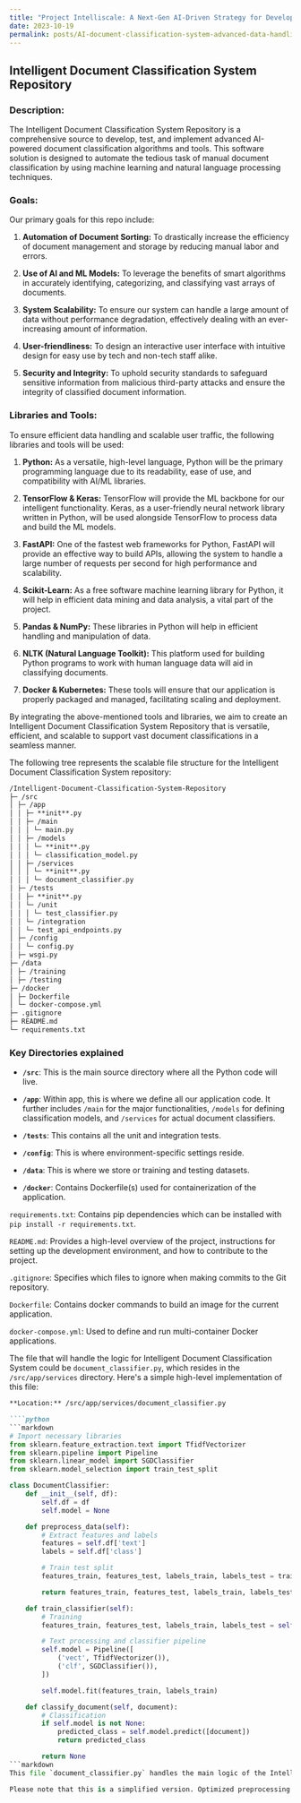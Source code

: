 ```yaml
---
title: "Project Intelliscale: A Next-Gen AI-Driven Strategy for Developing and Deploying an Ultra-Scalable Intelligent Document Classification System"
date: 2023-10-19
permalink: posts/AI-document-classification-system-advanced-data-handling-next-gen-technologies
---
```


## Intelligent Document Classification System Repository

### Description:

The Intelligent Document Classification System Repository is a comprehensive source to develop, test, and implement advanced AI-powered document classification algorithms and tools. This software solution is designed to automate the tedious task of manual document classification by using machine learning and natural language processing techniques.

### Goals:

Our primary goals for this repo include:

1. **Automation of Document Sorting:** To drastically increase the efficiency of document management and storage by reducing manual labor and errors.

2. **Use of AI and ML Models:** To leverage the benefits of smart algorithms in accurately identifying, categorizing, and classifying vast arrays of documents.

3. **System Scalability:** To ensure our system can handle a large amount of data without performance degradation, effectively dealing with an ever-increasing amount of information.

4. **User-friendliness:** To design an interactive user interface with intuitive design for easy use by tech and non-tech staff alike.

5. **Security and Integrity:** To uphold security standards to safeguard sensitive information from malicious third-party attacks and ensure the integrity of classified document information.

### Libraries and Tools:

To ensure efficient data handling and scalable user traffic, the following libraries and tools will be used:

1. **Python:** As a versatile, high-level language, Python will be the primary programming language due to its readability, ease of use, and compatibility with AI/ML libraries.

2. **TensorFlow & Keras:** TensorFlow will provide the ML backbone for our intelligent functionality. Keras, as a user-friendly neural network library written in Python, will be used alongside TensorFlow to process data and build the ML models.

3. **FastAPI:** One of the fastest web frameworks for Python, FastAPI will provide an effective way to build APIs, allowing the system to handle a large number of requests per second for high performance and scalability.

4. **Scikit-Learn:** As a free software machine learning library for Python, it will help in efficient data mining and data analysis, a vital part of the project.

5. **Pandas & NumPy:** These libraries in Python will help in efficient handling and manipulation of data.

6. **NLTK (Natural Language Toolkit):** This platform used for building Python programs to work with human language data will aid in classifying documents.

7. **Docker & Kubernetes:** These tools will ensure that our application is properly packaged and managed, facilitating scaling and deployment.

By integrating the above-mentioned tools and libraries, we aim to create an Intelligent Document Classification System Repository that is versatile, efficient, and scalable to support vast document classifications in a seamless manner.

The following tree represents the scalable file structure for the Intelligent Document Classification System repository:

```markdown
/Intelligent-Document-Classification-System-Repository
├─ /src
│ ├─ /app
│ │ ├─ **init**.py
│ │ ├─ /main
│ │ │ └─ main.py
│ │ ├─ /models
│ │ │ └─ **init**.py
│ │ │ └─ classification_model.py
│ │ ├─ /services
│ │ │ └─ **init**.py
│ │ │ └─ document_classifier.py
│ ├─ /tests
│ │ ├─ **init**.py
│ │ └─ /unit
│ │ │ └─ test_classifier.py
│ │ └─ /integration
│ │ └─ test_api_endpoints.py
│ ├─ /config
│ │ └─ config.py
│ ├─ wsgi.py
├─ /data
│ ├─ /training
│ ├─ /testing
├─ /docker
│ ├─ Dockerfile
│ └─ docker-compose.yml
├─ .gitignore
├─ README.md
└─ requirements.txt
```

### Key Directories explained

- **`/src`**: This is the main source directory where all the Python code will live.

- **`/app`**: Within app, this is where we define all our application code. It further includes `/main` for the major functionalities, `/models` for defining classification models, and `/services` for actual document classifiers.

- **`/tests`**: This contains all the unit and integration tests.

- **`/config`**: This is where environment-specific settings reside.

- **`/data`**: This is where we store or training and testing datasets.

- **`/docker`**: Contains Dockerfile(s) used for containerization of the application.

`requirements.txt`: Contains pip dependencies which can be installed with `pip install -r requirements.txt`.

`README.md`: Provides a high-level overview of the project, instructions for setting up the development environment, and how to contribute to the project.

`.gitignore`: Specifies which files to ignore when making commits to the Git repository.

`Dockerfile`: Contains docker commands to build an image for the current application.

`docker-compose.yml`: Used to define and run multi-container Docker applications.

The file that will handle the logic for Intelligent Document Classification System could be `document_classifier.py`, which resides in the `/src/app/services` directory. Here's a simple high-level implementation of this file:

````markdown
**Location:** /src/app/services/document_classifier.py

````python
```markdown
# Import necessary libraries
from sklearn.feature_extraction.text import TfidfVectorizer
from sklearn.pipeline import Pipeline
from sklearn.linear_model import SGDClassifier
from sklearn.model_selection import train_test_split

class DocumentClassifier:
    def __init__(self, df):
        self.df = df
        self.model = None

    def preprocess_data(self):
        # Extract features and labels
        features = self.df['text']
        labels = self.df['class']

        # Train test split
        features_train, features_test, labels_train, labels_test = train_test_split(features, labels, test_size = 0.2)

        return features_train, features_test, labels_train, labels_test

    def train_classifier(self):
        # Training
        features_train, features_test, labels_train, labels_test = self.preprocess_data()

        # Text processing and classifier pipeline
        self.model = Pipeline([
            ('vect', TfidfVectorizer()),
            ('clf', SGDClassifier()),
        ])

        self.model.fit(features_train, labels_train)

    def classify_document(self, document):
        # Classification
        if self.model is not None:
            predicted_class = self.model.predict([document])
            return predicted_class

        return None
```markdown
This file `document_classifier.py` handles the main logic of the Intelligent Document Classification System. It contains the `DocumentClassifier` class, responsible for preprocessing the document data, training the classifier, and performing the actual classification of documents.

Please note that this is a simplified version. Optimized preprocessing methods, model selection, and parameter tuning should be performed to achieve higher accuracy in a real-world application. Additionally, the model should be saved after training to be reused for predictions without the need for retraining.
````
````
